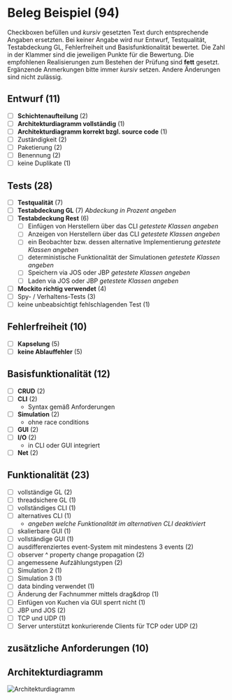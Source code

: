 # Beleg Beispiel (94)
Checkboxen befüllen und _kursiv_ gesetzten Text durch entsprechende Angaben ersetzten.
Bei keiner Angabe wird nur Entwurf, Testqualität, Testabdeckung GL, Fehlerfreiheit und Basisfunktionalität bewertet.
Die Zahl in der Klammer sind die jeweiligen Punkte für die Bewertung.
Die empfohlenen Realisierungen zum Bestehen der Prüfung sind **fett** gesetzt.
Ergänzende Anmerkungen bitte immer _kursiv_ setzen. Andere Änderungen sind nicht zulässig.

## Entwurf (11)
- [ ] **Schichtenaufteilung** (2)
- [ ] **Architekturdiagramm vollständig** (1)
- [ ] **Architekturdiagramm korrekt bzgl. source code** (1)
- [ ] Zuständigkeit (2)
- [ ] Paketierung (2)
- [ ] Benennung (2)
- [ ] keine Duplikate (1)

## Tests (28)
- [ ] **Testqualität** (7)
- [ ] **Testabdeckung GL** (7) _Abdeckung in Prozent angeben_
- [ ] **Testabdeckung Rest** (6)
  - [ ] Einfügen von Herstellern über das CLI _getestete Klassen angeben_
  - [ ] Anzeigen von Herstellern über das CLI _getestete Klassen angeben_
  - [ ] ein Beobachter bzw. dessen alternative Implementierung _getestete Klassen angeben_
  - [ ] deterministische Funktionalität der Simulationen _getestete Klassen angeben_
  - [ ] Speichern via JOS oder JBP _getestete Klassen angeben_
  - [ ] Laden via JOS oder JBP _getestete Klassen angeben_
- [ ] **Mockito richtig verwendet** (4)
- [ ] Spy- / Verhaltens-Tests (3)
- [ ] keine unbeabsichtigt fehlschlagenden Test (1)

## Fehlerfreiheit (10)
- [ ] **Kapselung** (5)
- [ ] **keine Ablauffehler** (5)

## Basisfunktionalität (12)
- [ ] **CRUD** (2)
- [ ] **CLI** (2)
  * Syntax gemäß Anforderungen
- [ ] **Simulation** (2)
  * ohne race conditions
- [ ] **GUI** (2)
- [ ] **I/O** (2)
  * in CLI oder GUI integriert
- [ ] **Net** (2)

## Funktionalität (23)
- [ ] vollständige GL (2)
- [ ] threadsichere GL (1)
- [ ] vollständiges CLI (1)
- [ ] alternatives CLI (1)
  * _angeben welche Funktionalität im alternativen CLI deaktiviert_
- [ ] skalierbare GUI (1)
- [ ] vollständige GUI (1)
- [ ] ausdifferenziertes event-System mit mindestens 3 events (2)
- [ ] observer ^ property change propagation (2)
- [ ] angemessene Aufzählungstypen (2)
- [ ] Simulation 2 (1)
- [ ] Simulation 3 (1)
- [ ] data binding verwendet (1)
- [ ] Änderung der Fachnummer mittels drag&drop (1)
- [ ] Einfügen von Kuchen via GUI sperrt nicht (1)
- [ ] JBP und JOS (2)
- [ ] TCP und UDP (1)
- [ ] Server unterstützt konkurierende Clients für TCP oder UDP (2)

## zusätzliche Anforderungen (10)

## Architekturdiagramm
![Architekturdiagramm](architecture.png)